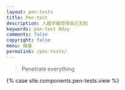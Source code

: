 ```yaml
---
layout: pen-tests
title: Pen-test
description: 人越学越觉得自己无知
keywords: pen-test 0day
comments: false
copyright: false
menu: 维基
permalink: /pen-tests/
---
```


> Penetrate everything

{% case site.components.pen-tests.view %}



